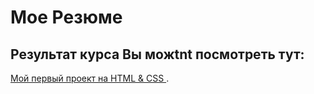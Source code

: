 # Мое Резюме


## Результат курса Вы можtnt посмотреть тут:

[Мой первый проект на HTML & CSS ](https://mrctik.github.io/resume/).
